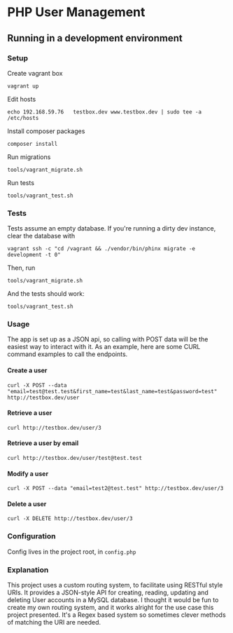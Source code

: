 # PHP User Management

## Running in a development environment

### Setup

Create vagrant box

    vagrant up

Edit hosts

    echo 192.168.59.76   testbox.dev www.testbox.dev | sudo tee -a /etc/hosts

Install composer packages

    composer install

Run migrations

    tools/vagrant_migrate.sh

Run tests

    tools/vagrant_test.sh

### Tests

Tests assume an empty database. If you're running a dirty dev instance, clear the database with

    vagrant ssh -c "cd /vagrant && ./vendor/bin/phinx migrate -e development -t 0"
Then, run

    tools/vagrant_migrate.sh

And the tests should work:

    tools/vagrant_test.sh

### Usage

The app is set up as a JSON api, so calling with POST data will be the easiest way to interact with
it. As an example, here are some CURL command examples to call the endpoints.

#### Create a user

    curl -X POST --data "email=test@test.test&first_name=test&last_name=test&password=test" http://testbox.dev/user

#### Retrieve a user

    curl http://testbox.dev/user/3

#### Retrieve a user by email
    curl http://testbox.dev/user/test@test.test

#### Modify a user

    curl -X POST --data "email=test2@test.test" http://testbox.dev/user/3

#### Delete a user

    curl -X DELETE http://testbox.dev/user/3

### Configuration

Config lives in the project root, in `config.php`

### Explanation

This project uses a custom routing system, to facilitate using RESTful style URIs.
It provides a JSON-style API for creating, reading, updating and deleting User accounts in
a MySQL database. I thought it would be fun to create my own routing system, and it works
alright for the use case this project presented. It's a Regex based system so sometimes
clever methods of matching the URI are needed.
